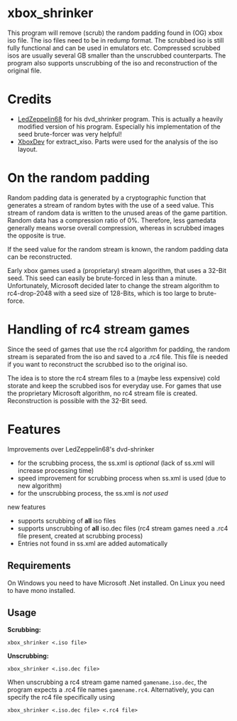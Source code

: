 # xbox_shrinker
This program will remove (scrub) the random padding found in (OG) xbox iso file. The iso files need to be in redump format.
The scrubbed iso is still fully functional and can be used in emulators etc. Compressed scrubbed isos are usually several GB smaller than the unscrubbed counterparts.
The program also supports unscrubbing of the iso and reconstruction of the original file.

# Credits
* [LedZeppelin68](https://github.com/LedZeppelin68/dvd-shrinker) for his dvd_shrinker program. This is actually a heavily modified version of his program. Especially his implementation of the seed brute-forcer was very helpful!
* [XboxDev](https://github.com/XboxDev/extract-xiso) for extract_xiso. Parts were used for the analysis of the iso layout.

# On the random padding
Random padding data is generated by a cryptographic function that generates a stream of random bytes with the use of a seed value. This stream of random data is written to the unused areas of the game partition. Random data has a compression ratio of 0%. Therefore, less gamedata generally means worse overall compression, whereas in scrubbed images the opposite is true.

If the seed value for the random stream is known, the random padding data can be reconstructed.

Early xbox games used a (proprietary) stream algorithm, that uses a 32-Bit seed. This seed can easily be brute-forced in less than a minute. Unfortunately, Microsoft decided later to change the stream algorithm to rc4-drop-2048 with a seed size of 128-Bits, which is too large to brute-force.

# Handling of rc4 stream games

Since the seed of games that use the rc4 algorithm for padding, the random stream is separated from the iso and saved to a .rc4 file. This file is needed if you want to reconstruct the scrubbed iso to the original iso.

The idea is to store the rc4 stream files to a (maybe less expensive) cold storate and keep the scrubbed isos for everyday use. For games that use the proprietary Microsoft algorithm, no rc4 stream file is created. Reconstruction is possible with the 32-Bit seed.

# Features
Improvements over LedZeppelin68's dvd-shrinker
* for the scrubbing process, the ss.xml is *optional* (lack of ss.xml will increase processing time)
* speed improvement for scrubbing process when ss.xml is used (due to new algorithm)
* for the unscrubbing process, the ss.xml is *not used*

new features
* supports scrubbing of **all** iso files
* supports unscrubbing of **all** iso.dec files (rc4 stream games need a .rc4 file present, created at scrubbing process)
* Entries not found in ss.xml are added automatically

## Requirements
On Windows you need to have Microsoft .Net installed. On Linux you need to have mono installed.

## Usage
**Scrubbing:**
```
xbox_shrinker <.iso file>
```
**Unscrubbing:**
```
xbox_shrinker <.iso.dec file>
```
When unscrubbing a rc4 stream game named `gamename.iso.dec`, the program expects a .rc4 file names `gamename.rc4`.
Alternatively, you can specify the rc4 file specifically using
```
xbox_shrinker <.iso.dec file> <.rc4 file>
```
